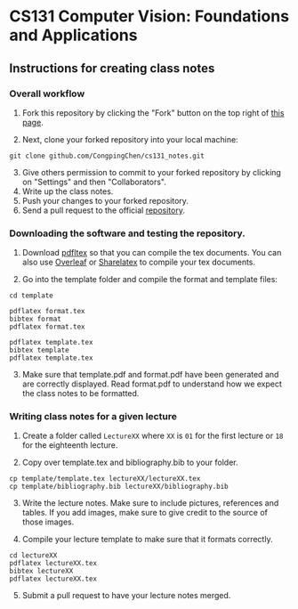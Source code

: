 # CS131 Computer Vision:  Foundations and Applications

## Instructions for creating class notes

### Overall workflow
1. Fork this repository by clicking the "Fork" button on the top right of [this
page](https://github.com/StanfordVL/cs131_notes).

2. Next, clone your forked repository into your local machine:
```
git clone github.com/CongpingChen/cs131_notes.git
```
3. Give others permission to commit to your forked repository by clicking on
"Settings" and then "Collaborators".
3. Write up the class notes.
4. Push your changes to your forked repository.
5. Send a pull request to the official
[repository](https://github.com/StanfordVL/cs131_notes).

### Downloading the software and testing the repository.
1. Download [pdfltex](https://www.tug.org/applications/pdftex/) so that you can
compile the tex documents. You can also use [Overleaf](overleaf.com) or
[Sharelatex](sharelatex.com) to compile your tex documents.

2. Go into the template folder and compile the format and template files:
```
cd template

pdflatex format.tex
bibtex format
pdflatex format.tex

pdflatex template.tex
bibtex template
pdflatex template.tex
```

3. Make sure that template.pdf and format.pdf have been generated and are correctly
displayed. Read format.pdf to understand how we expect the class notes to be
formatted.

### Writing class notes for a given lecture
1. Create a folder called `LectureXX` where `XX` is `01` for the first lecture
or `18` for the eighteenth lecture.

2. Copy over template.tex and bibliography.bib to your folder.
```
cp template/template.tex lectureXX/lectureXX.tex
cp template/bibliography.bib lectureXX/bibliography.bib
```

3. Write the lecture notes. Make sure to include pictures, references and
tables. If you add images, make sure to give credit to the source of those
images.

4. Compile your lecture template to make sure that it formats correctly.
```
cd lectureXX
pdflatex lectureXX.tex
bibtex lectureXX
pdflatex lectureXX.tex
```

5. Submit a pull request to have your lecture notes merged.
